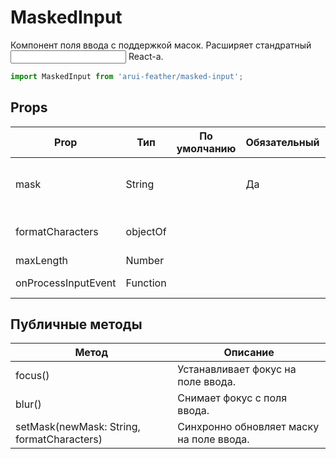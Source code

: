 # MaskedInput

Компонент поля ввода с поддержкой масок.
Расширяет стандратный <input /> React-а.

```javascript
import MaskedInput from 'arui-feather/masked-input';
```




## Props


| Prop  | Тип  | По умолчанию | Обязательный | Описание |
| ----- | ---- | ------------ | ------------ |----------|
| mask | String |  | Да | Маска для поля ввода, использует формат https://github.com/insin/inputmask-core |
| formatCharacters | objectOf |  |  | Кастомные форматтеры символов маски, использует формат formatCharacters из `inputmask-core` |
| maxLength | Number |  |  | Максимальное число символов |
| onProcessInputEvent | Function |  |  | Обработчик, вызываемый перед началом ввода в поле |





## Публичные методы
| Метод  | Описание |
| ------ | -------- |
| focus() | Устанавливает фокус на поле ввода. |
| blur() | Снимает фокус с поля ввода. |
| setMask(newMask: String, formatCharacters) | Синхронно обновляет маску на поле ввода. |









